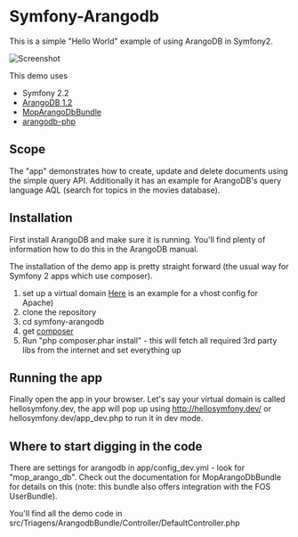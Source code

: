 # Symfony-Arangodb

This is a simple "Hello World" example of using ArangoDB in Symfony2.

![Screenshot](http://www.arangodb.org/wp-content/uploads/2013/03/movies_demo.jpg)

This demo uses

* Symfony 2.2
* [ArangoDB 1.2](https://www.arangodb.org/download)
* [MopArangoDbBundle](https://github.com/m0ppers/MopArangoDbBundle)
* [arangodb-php](https://github.com/triagens/arangodb-php)

## Scope
The "app" demonstrates how to create, update and delete documents using the simple query API.
Additionally it has an example for ArangoDB's query language AQL (search for topics in the movies database).

## Installation
First install ArangoDB and make sure it is running. You'll find plenty of information how to do this in the ArangoDB
manual.

The installation of the demo app is pretty straight forward (the usual way for Symfony 2 apps which use composer).

1. set up a virtual domain [Here](http://stackoverflow.com/questions/8962054/symfony-2-on-virtual-hosts) is an
example for a vhost config for Apache)
2. clone the repository
3. cd symfony-arangodb
4. get [composer](http://getcomposer.org/download/)
5. Run "php composer.phar install" - this will fetch all required 3rd party libs from the internet and set everything up

## Running the app
Finally open the app in your browser. Let's say your virtual domain is called hellosymfony.dev, the app will pop up
using http://hellosymfony.dev/ or hellosymfony.dev/app_dev.php to run it in dev mode.

## Where to start digging in the code
There are settings for arangodb in app/config_dev.yml - look for "mop_arango_db".
Check out the documentation for MopArangoDbBundle for details on this (note: this bundle also offers integration with
the FOS UserBundle).

You'll find all the demo code in src/Triagens/ArangodbBundle/Controller/DefaultController.php





